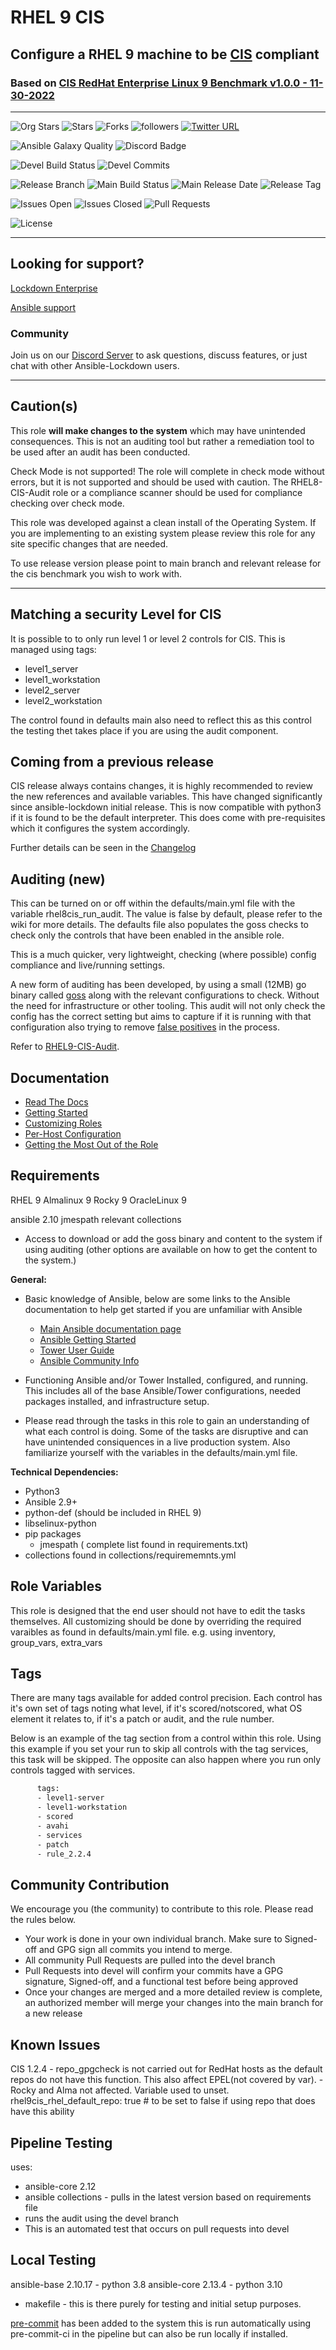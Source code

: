 # RHEL 9 CIS

## Configure a RHEL 9 machine to be [CIS](https://www.cisecurity.org/cis-benchmarks/) compliant

### Based on [ CIS RedHat Enterprise Linux 9 Benchmark v1.0.0 - 11-30-2022 ](https://www.cisecurity.org/cis-benchmarks/)

---

![Org Stars](https://img.shields.io/github/stars/ansible-lockdown?label=Org%20Stars&style=social)
![Stars](https://img.shields.io/github/stars/ansible-lockdown/RHEL9-CIS?label=Repo%20Stars&style=social)
![Forks](https://img.shields.io/github/forks/ansible-lockdown/RHEL9-CIS?style=social)
![followers](https://img.shields.io/github/followers/ansible-lockdown?style=social)
[![Twitter URL](https://img.shields.io/twitter/url/https/twitter.com/AnsibleLockdown.svg?style=social&label=Follow%20%40AnsibleLockdown)](https://twitter.com/AnsibleLockdown)

![Ansible Galaxy Quality](https://img.shields.io/ansible/quality/61781?label=Quality&&logo=ansible)
![Discord Badge](https://img.shields.io/discord/925818806838919229?logo=discord)

![Devel Build Status](https://img.shields.io/github/actions/workflow/status/ansible-lockdown/RHEL9-CIS/linux_benchmark_testing.yml?label=Devel%20Build%20Status)
![Devel Commits](https://img.shields.io/github/commit-activity/m/ansible-lockdown/RHEL9-CIS/devel?color=dark%20green&label=Devel%20Branch%20commits)

![Release Branch](https://img.shields.io/badge/Release%20Branch-Main-brightgreen)
![Main Build Status](https://img.shields.io/github/actions/workflow/status/ansible-lockdown/RHEL9-CIS/linux_benchmark_testing.yml?label=Build%20Status)
![Main Release Date](https://img.shields.io/github/release-date/ansible-lockdown/RHEL9-CIS?label=Release%20Date)
![Release Tag](https://img.shields.io/github/v/tag/ansible-lockdown/RHEL9-CIS?label=Release%20Tag&&color=success)

![Issues Open](https://img.shields.io/github/issues-raw/ansible-lockdown/RHEL9-CIS?label=Open%20Issues)
![Issues Closed](https://img.shields.io/github/issues-closed-raw/ansible-lockdown/RHEL9-CIS?label=Closed%20Issues&&color=success)
![Pull Requests](https://img.shields.io/github/issues-pr/ansible-lockdown/RHEL9-CIS?label=Pull%20Requests)

![License](https://img.shields.io/github/license/ansible-lockdown/RHEL9-CIS?label=License)

---

## Looking for support?

[Lockdown Enterprise](https://www.lockdownenterprise.com#GH_AL_RH9_cis)

[Ansible support](https://www.mindpointgroup.com/cybersecurity-products/ansible-counselor#GH_AL_RH9_cis)

### Community

Join us on our [Discord Server](https://discord.io/ansible-lockdown) to ask questions, discuss features, or just chat with other Ansible-Lockdown users.

---

## Caution(s)

This role **will make changes to the system** which may have unintended consequences. This is not an auditing tool but rather a remediation tool to be used after an audit has been conducted.

Check Mode is not supported! The role will complete in check mode without errors, but it is not supported and should be used with caution. The RHEL8-CIS-Audit role or a compliance scanner should be used for compliance checking over check mode.

This role was developed against a clean install of the Operating System. If you are implementing to an existing system please review this role for any site specific changes that are needed.

To use release version please point to main branch and relevant release for the cis benchmark you wish to work with.

---

## Matching a security Level for CIS

It is possible to to only run level 1 or level 2 controls for CIS.
This is managed using tags:

- level1_server
- level1_workstation
- level2_server
- level2_workstation

The control found in defaults main also need to reflect this as this control the testing thet takes place if you are using the audit component.

## Coming from a previous release

CIS release always contains changes, it is highly recommended to review the new references and available variables. This have changed significantly since ansible-lockdown initial release.
This is now compatible with python3 if it is found to be the default interpreter. This does come with pre-requisites which it configures the system accordingly.

Further details can be seen in the [Changelog](./ChangeLog.md)

## Auditing (new)

This can be turned on or off within the defaults/main.yml file with the variable rhel8cis_run_audit. The value is false by default, please refer to the wiki for more details. The defaults file also populates the goss checks to check only the controls that have been enabled in the ansible role.

This is a much quicker, very lightweight, checking (where possible) config compliance and live/running settings.

A new form of auditing has been developed, by using a small (12MB) go binary called [goss](https://github.com/goss-org/goss) along with the relevant configurations to check. Without the need for infrastructure or other tooling.
This audit will not only check the config has the correct setting but aims to capture if it is running with that configuration also trying to remove [false positives](https://www.mindpointgroup.com/blog/is-compliance-scanning-still-relevant/) in the process.

Refer to [RHEL9-CIS-Audit](https://github.com/ansible-lockdown/RHEL9-CIS-Audit).

## Documentation

- [Read The Docs](https://ansible-lockdown.readthedocs.io/en/latest/)
- [Getting Started](https://www.lockdownenterprise.com/docs/getting-started-with-lockdown#GH_AL_RH9_cis)
- [Customizing Roles](https://www.lockdownenterprise.com/docs/customizing-lockdown-enterprise#GH_AL_RH9_cis)
- [Per-Host Configuration](https://www.lockdownenterprise.com/docs/per-host-lockdown-enterprise-configuration#GH_AL_RH9_cis)
- [Getting the Most Out of the Role](https://www.lockdownenterprise.com/docs/get-the-most-out-of-lockdown-enterprise#GH_AL_RH9_cis)

## Requirements

RHEL 9
Almalinux 9
Rocky 9
OracleLinux 9

ansible 2.10
jmespath
relevant collections

- Access to download or add the goss binary and content to the system if using auditing (other options are available on how to get the content to the system.)

**General:**

- Basic knowledge of Ansible, below are some links to the Ansible documentation to help get started if you are unfamiliar with Ansible

  - [Main Ansible documentation page](https://docs.ansible.com)
  - [Ansible Getting Started](https://docs.ansible.com/ansible/latest/user_guide/intro_getting_started.html)
  - [Tower User Guide](https://docs.ansible.com/ansible-tower/latest/html/userguide/index.html)
  - [Ansible Community Info](https://docs.ansible.com/ansible/latest/community/index.html)
- Functioning Ansible and/or Tower Installed, configured, and running. This includes all of the base Ansible/Tower configurations, needed packages installed, and infrastructure setup.
- Please read through the tasks in this role to gain an understanding of what each control is doing. Some of the tasks are disruptive and can have unintended consiquences in a live production system. Also familiarize yourself with the variables in the defaults/main.yml file.

**Technical Dependencies:**

- Python3
- Ansible 2.9+
- python-def (should be included in RHEL 9)
- libselinux-python
- pip packages
  - jmespath ( complete list found in requirements.txt)
- collections found in collections/requirememnts.yml

## Role Variables

This role is designed that the end user should not have to edit the tasks themselves. All customizing should be done by overriding the required varaibles as found in defaults/main.yml file. e.g. using inventory, group_vars, extra_vars

## Tags

There are many tags available for added control precision. Each control has it's own set of tags noting what level, if it's scored/notscored, what OS element it relates to, if it's a patch or audit, and the rule number.

Below is an example of the tag section from a control within this role. Using this example if you set your run to skip all controls with the tag services, this task will be skipped. The opposite can also happen where you run only controls tagged with services.

```sh
      tags:
      - level1-server
      - level1-workstation
      - scored
      - avahi
      - services
      - patch
      - rule_2.2.4
```

## Community Contribution

We encourage you (the community) to contribute to this role. Please read the rules below.

- Your work is done in your own individual branch. Make sure to Signed-off and GPG sign all commits you intend to merge.
- All community Pull Requests are pulled into the devel branch
- Pull Requests into devel will confirm your commits have a GPG signature, Signed-off, and a functional test before being approved
- Once your changes are merged and a more detailed review is complete, an authorized member will merge your changes into the main branch for a new release

## Known Issues

CIS 1.2.4 - repo_gpgcheck is not carried out for RedHat hosts as the  default repos do not have this function. This also affect EPEL(not covered by var).
          - Rocky and Alma not affected.
Variable used to unset.
rhel9cis_rhel_default_repo: true  # to be set to false if using repo that does have this ability

## Pipeline Testing

uses:

- ansible-core 2.12
- ansible collections - pulls in the latest version based on requirements file
- runs the audit using the devel branch
- This is an automated test that occurs on pull requests into devel

## Local Testing

ansible-base 2.10.17 - python 3.8
ansible-core 2.13.4  - python 3.10

- makefile - this is there purely for testing and initial setup purposes.

[pre-commit](https://pre-commit.com) has been added to the system
this is run automatically using pre-commit-ci in the pipeline but can also be run locally if installed.
